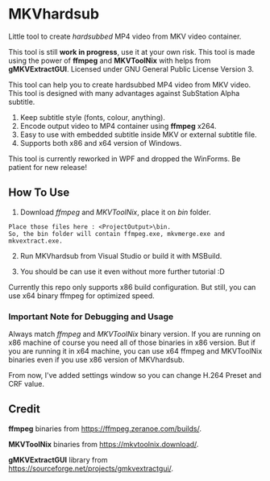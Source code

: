# MKVhardsub

Little tool to create *hardsubbed* MP4 video from MKV video container.

This tool is still **work in progress**, use it at your own risk. This tool is made using the power of
**ffmpeg** and **MKVToolNix** with helps from **gMKVExtractGUI**. Licensed under GNU General Public
License Version 3.

This tool can help you to create hardsubbed MP4 video from MKV video. This tool is designed with many
advantages against SubStation Alpha subtitle.

1. Keep subtitle style (fonts, colour, anything).
2. Encode output video to MP4 container using **ffmpeg** x264.
3. Easy to use with embedded subtitle inside MKV or external subtitle file.
4. Supports both x86 and x64 version of Windows.

  This tool is currently reworked in WPF and dropped the WinForms. Be patient for new release!

## How To Use

1. Download *ffmpeg* and *MKVToolNix*, place it on *bin* folder.
```
Place those files here : <ProjectOutput>\bin.
So, the bin folder will contain ffmpeg.exe, mkvmerge.exe and mkvextract.exe.
```

2. Run MKVhardsub from Visual Studio or build it with MSBuild.

3. You should be can use it even without more further tutorial :D

Currently this repo only supports x86 build configuration. But still, you can use
x64 binary ffmpeg for optimized speed.

### Important Note for Debugging and Usage

Always match *ffmpeg* and *MKVToolNix* binary version. If you are running on x86 machine of course you
need all of those binaries in x86 version. But if you are running it in x64 machine, you can use x64
ffmpeg and MKVToolNix binaries even if you use x86 version of MKVhardsub.

From now, I've added settings window so you can change H.264 Preset and CRF value.

## Credit

**ffmpeg** binaries from https://ffmpeg.zeranoe.com/builds/.

**MKVToolNix** binaries from https://mkvtoolnix.download/.

**gMKVExtractGUI** library from https://sourceforge.net/projects/gmkvextractgui/.

